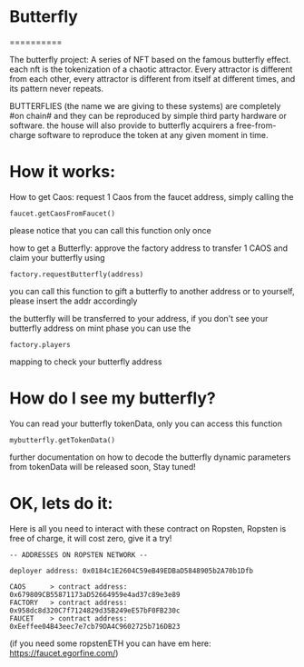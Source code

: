 # Butterfly
==========

The butterfly project: A series of NFT based on the famous butterfly effect. each nft is the tokenization of a chaotic attractor.
Every attractor is different from each other, every attractor is different from itself at different times, and its pattern never repeats.

BUTTERFLIES (the name we are giving to these systems) are completely #on chain# and they can be reproduced by simple third party hardware or software. the house will also provide to butterfly acquirers a free-from-charge software to reproduce the token at any given moment in time. 

# How it works: 

How to get Caos: request 1 Caos from the faucet address, simply calling the 
    
    faucet.getCaosFromFaucet()

please notice that you can call this function only once


how to get a Butterfly: approve the factory address to transfer 1 CAOS and claim your butterfly using
	
	factory.requestButterfly(address)

you can call this function to gift a butterfly to another address or to yourself, please insert the addr accordingly

the butterfly will be transferred to your address, if you don't see your butterfly address on mint phase you
can use the 

	factory.players

mapping to check your butterfly address

# How do I see my butterfly?

You can read your butterfly tokenData, only you can access this function

	mybutterfly.getTokenData()

further documentation on how to decode the butterfly dynamic parameters from tokenData will be released soon, Stay tuned! 

# OK, lets do it:

Here is all you need to interact with these contract on Ropsten, Ropsten is free of charge, it will cost zero, give it a try!

	-- ADDRESSES ON ROPSTEN NETWORK --
	
	deployer address: 0x0184c1E2604C59eB49EDBaD5848905b2A70b1Dfb

	CAOS      > contract address:    0x679809CB55871173aD52664959e4ad37c89e3e89
	FACTORY   > contract address:    0x958dc8d320C7f7124829d35B249eE57bF0FB230c
	FAUCET    > contract address:    0xEeffee04B43eec7e7cb79DA4C9602725b716DB23

(if you need some ropstenETH you can have em here: https://faucet.egorfine.com/)